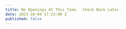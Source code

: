 ```yaml
---
title: No Openings At This Time.  Check Back Later.
date: 2023-10-04 17:23:00 Z
published: false
---
```


